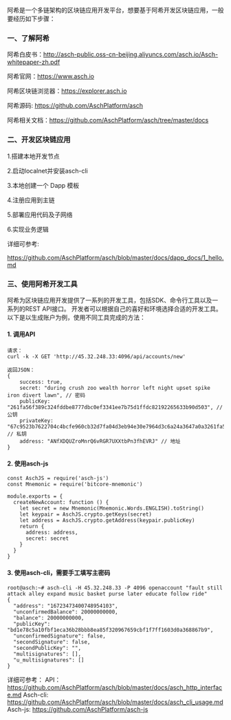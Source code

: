 阿希是一个多链架构的区块链应用开发平台，想要基于阿希开发区块链应用，一般要经历如下步骤：

### 一、了解阿希

阿希白皮书：http://asch-public.oss-cn-beijing.aliyuncs.com/asch.io/Asch-whitepaper-zh.pdf

阿希官网：https://www.asch.io

阿希区块链浏览器：https://explorer.asch.io

阿希源码: https://github.com/AschPlatform/asch

阿希相关文档：https://github.com/AschPlatform/asch/tree/master/docs

### 二、开发区块链应用

1.搭建本地开发节点

2.启动localnet并安装asch-cli

3.本地创建一个 Dapp 模板

4.注册应用到主链

5.部署应用代码及子网络

6.实现业务逻辑

详细可参考:

https://github.com/AschPlatform/asch/blob/master/docs/dapp_docs/1_hello.md



### 三、使用阿希开发工具

阿希为区块链应用开发提供了一系列的开发工具，包括SDK、命令行工具以及一系列的REST API接口。 开发者可以根据自己的喜好和环境选择合适的开发工具。以下是以生成账户为例，使用不同工具完成的方法：

#### 1. 调用API
```
请求：
curl -k -X GET 'http://45.32.248.33:4096/api/accounts/new'

返回JSON：
{    
	success: true,
	secret: "during crush zoo wealth horror left night upset spike iron divert lawn", // 密码 
	publicKey: "261fa56f389c324fddbe8777dbc0ef3341ee7b75d1ffdc82192265633b90d503", // 公钥 
	privateKey: "67c9523b7622704c4bcfe960cb32d7fa04d3eb94e30e7964d3c6a24a3647a0a3261fa56f389c324fddbe8777dbc0ef3341ee7b75d1ffdc82192265633b90d503", // 私钥 
	address: "ANfXDQUZroMnrQ6vRGR7UXXtbPn3fhEVRJ" // 地址 
}
```
#### 2. 使用asch-js

```
const AschJS = require('asch-js')
const Mnemonic = require('bitcore-mnemonic')

module.exports = {
  createNewAccount: function () {
    let secret = new Mnemonic(Mnemonic.Words.ENGLISH).toString()
    let keypair = AschJS.crypto.getKeys(secret)
    let address = AschJS.crypto.getAddress(keypair.publicKey)
    return {
      address: address,
      secret: secret
    }
  }
}
```
#### 3. 使用asch-cli，需要手工填写主密码
```
root@asch:~# asch-cli -H 45.32.248.33 -P 4096 openaccount "fault still attack alley expand music basket purse later educate follow ride"
{
  "address": "16723473400748954103",
  "unconfirmedBalance": 20000000000,
  "balance": 20000000000,
  "publicKey": "bd1e78c5a10fbf1eca36b28bbb8ea85f320967659cbf1f7ff1603d0a368867b9",
  "unconfirmedSignature": false,
  "secondSignature": false,
  "secondPublicKey": "",
  "multisignatures": [],
  "u_multisignatures": []
}
```

详细可参考：
API：https://github.com/AschPlatform/asch/blob/master/docs/asch_http_interface.md
Asch-cli: https://github.com/AschPlatform/asch/blob/master/docs/asch_cli_usage.md
Asch-js: https://github.com/AschPlatform/asch-js
